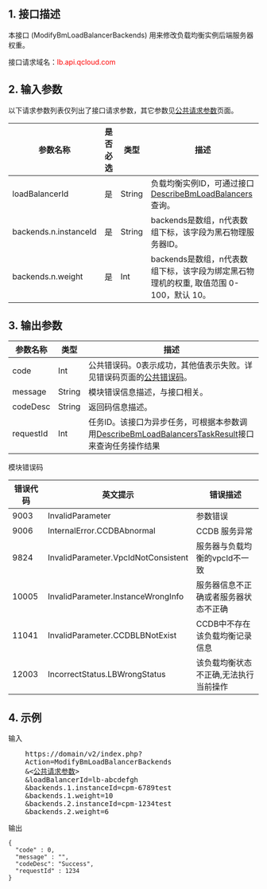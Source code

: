 ## 1. 接口描述
 
本接口 (ModifyBmLoadBalancerBackends) 用来修改负载均衡实例后端服务器权重。

接口请求域名：<font style="color:red">lb.api.qcloud.com</font>


## 2. 输入参数

以下请求参数列表仅列出了接口请求参数，其它参数见[公共请求参数](/doc/api/456/6718)页面。

| 参数名称 | 是否必选  | 类型 | 描述 |
|---------|---------|---------|---------|
| loadBalancerId | 是 | String |  负载均衡实例ID，可通过接口[DescribeBmLoadBalancers](/doc/api/456/6658)查询。 |
| backends.n.instanceId | 是 | String | backends是数组，n代表数组下标，该字段为黑石物理服务器ID。 |
| backends.n.weight | 是 | Int | backends是数组，n代表数组下标，该字段为绑定黑石物理机的权重, 取值范围 0-100，默认 10。 |

## 3. 输出参数

| 参数名称 | 类型 | 描述 |
|---------|---------|---------|
| code | Int | 公共错误码。0表示成功，其他值表示失败。详见错误码页面的[公共错误码](/doc/api/456/6725)。 |
| message | String | 模块错误信息描述，与接口相关。 |
| codeDesc | String | 返回码信息描述。 |
| requestId | Int | 任务ID。该接口为异步任务，可根据本参数调用[DescribeBmLoadBalancersTaskResult](/doc/api/456/6666)接口来查询任务操作结果 |


模块错误码

| 错误代码 | 英文提示 | 错误描述 |
|------|------|------|
| 9003 | InvalidParameter | 参数错误 |
| 9006 | InternalError.CCDBAbnormal | CCDB 服务异常 |
| 9824 | InvalidParameter.VpcIdNotConsistent | 服务器与负载均衡的vpcId不一致 |
| 10005 | InvalidParameter.InstanceWrongInfo | 服务器信息不正确或者服务器状态不正确 |
| 11041 | InvalidParameter.CCDBLBNotExist | CCDB中不存在该负载均衡记录信息 |
| 12003 | IncorrectStatus.LBWrongStatus | 该负载均衡状态不正确,无法执行当前操作 |

## 4. 示例
 
输入

<pre>
	https://domain/v2/index.php?
	Action=ModifyBmLoadBalancerBackends
	&<<a href="https://www.qcloud.com/doc/api/229/6976">公共请求参数</a>>
	&loadBalancerId=lb-abcdefgh
	&backends.1.instanceId=cpm-6789test
	&backends.1.weight=10
	&backends.2.instanceId=cpm-1234test
	&backends.2.weight=6
</pre>
输出

```
{
  "code" : 0,
  "message" : "",
  "codeDesc": "Success",
  "requestId" : 1234
}

```